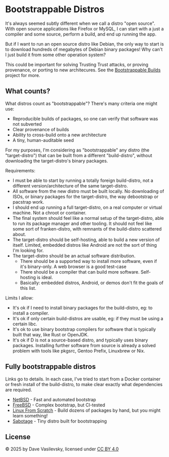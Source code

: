 # Bootstrappable Distros

It's always seemed subtly different when we call a distro "open source". With open source applications like Firefox or MySQL, I can start with a just a compiler and some source, perform a build, and end up running the app.

But if I want to run an open source distro like Debian, the only way to start is to download hundreds of megabytes of Debian binary packages! Why can't I just build it from some other operation system?

This could be important for solving Trusting Trust attacks, or proving provenance, or porting to new architecures. See the [Bootstrappable Builds](https://bootstrappable.org/) project for more.

## What counts?

What distros count as "bootstrappable"? There's many criteria one might use:

* Reproducible builds of packages, so one can verify that software was not subverted
* Clear provenance of builds
* Ability to cross-build onto a new architecture
* A tiny, human-auditable seed

For my purposes, I'm considering as "bootstrappable" any distro (the "target-distro") that can be built from a different "build-distro", without downloading the target-distro's binary packages.

Requirements:

* I must be able to start by running a totally foreign build-distro, not a different version/architecture of the same target-distro.
* All software from the new distro must be built locally. No downloading of ISOs, or binary packages for the target-distro, the way debootstrap or pacstrap work.
* I should end up running a full target-distro, on a real computer or virtual machine. Not a chroot or container.
* The final system should feel like a normal setup of the target-distro, able to run its package manager and other tooling. It should not feel like some sort of franken-distro, with remnants of the build-distro scattered about.
* The target-distro should be self-hosting, able to build a new version of itself. Limited, embedded distros like Android are not the sort of thing I'm looking for.
* The target-distro should be an actual software distribution.
    * There should be a supported way to install more software, even if it's binary-only. A web browser is a good test-case
    * There should be a compiler that can build more software. Self-hosting is ideal.
    * Basically: embedded distros, Android, or demos don't fit the goals of this list.

Limits I allow:

* It's ok if I need to install binary packages for the build-distro, eg: to install a compiler.
* It's ok if only certain build-distros are usable, eg: if they must be using a certain libc.
* It's ok to use binary bootstrap compilers for software that is typically built that way, like Rust or OpenJDK.
* It's ok if D is not a source-based distro, and typically uses binary packages. Installing further software from source is already a solved problem with tools like pkgsrc, Gentoo Prefix, Linuxbrew or Nix.

## Fully bootstrappable distros

Links go to details. In each case, I've tried to start from a Docker container or fresh install of the build-distro, to make clear exactly what dependencies are required.

* [NetBSD](NetBSD.md) - Fast and automated bootstrap
* [FreeBSD](FreeBSD.md) - Complex bootstrap, but CI-tested
* [Linux From Scratch](LFS.md) - Build dozens of packages by hand, but you might learn something!
* [Sabotage](Sabotage.md) - Tiny distro built for bootstrapping

## License

© 2025 by Dave Vasilevsky, licensed under [CC BY 4.0](https://creativecommons.org/licenses/by/4.0/)
